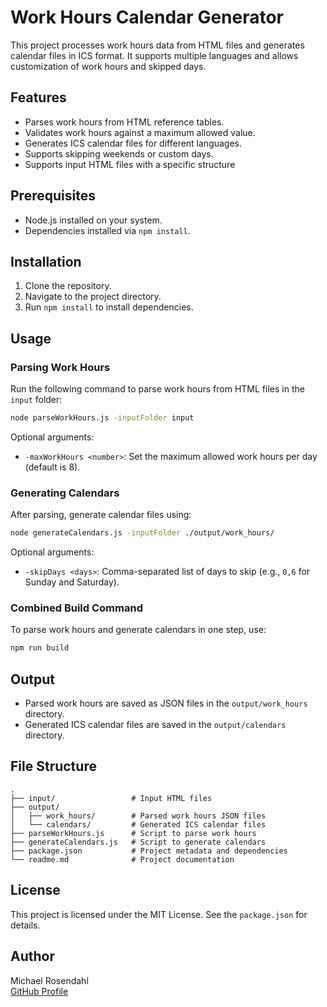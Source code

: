 # Work Hours Calendar Generator

This project processes work hours data from HTML files and generates calendar files in ICS format. It supports multiple languages and allows customization of work hours and skipped days.

## Features

- Parses work hours from HTML reference tables.
- Validates work hours against a maximum allowed value.
- Generates ICS calendar files for different languages.
- Supports skipping weekends or custom days.
- Supports input HTML files with a specific structure

## Prerequisites

- Node.js installed on your system.
- Dependencies installed via `npm install`.

## Installation

1. Clone the repository.
2. Navigate to the project directory.
3. Run `npm install` to install dependencies.

## Usage

### Parsing Work Hours

Run the following command to parse work hours from HTML files in the `input` folder:

```bash
node parseWorkHours.js -inputFolder input
```

Optional arguments:
- `-maxWorkHours <number>`: Set the maximum allowed work hours per day (default is 8).

### Generating Calendars

After parsing, generate calendar files using:

```bash
node generateCalendars.js -inputFolder ./output/work_hours/
```

Optional arguments:
- `-skipDays <days>`: Comma-separated list of days to skip (e.g., `0,6` for Sunday and Saturday).

### Combined Build Command

To parse work hours and generate calendars in one step, use:

```bash
npm run build
```

## Output

- Parsed work hours are saved as JSON files in the `output/work_hours` directory.
- Generated ICS calendar files are saved in the `output/calendars` directory.

## File Structure

```
.
├── input/                 # Input HTML files
├── output/
│   ├── work_hours/        # Parsed work hours JSON files
│   └── calendars/         # Generated ICS calendar files
├── parseWorkHours.js      # Script to parse work hours
├── generateCalendars.js   # Script to generate calendars
├── package.json           # Project metadata and dependencies
└── readme.md              # Project documentation
```

## License

This project is licensed under the MIT License. See the `package.json` for details.

## Author

Michael Rosendahl  
[GitHub Profile](https://github.com/MrRosendahl)

